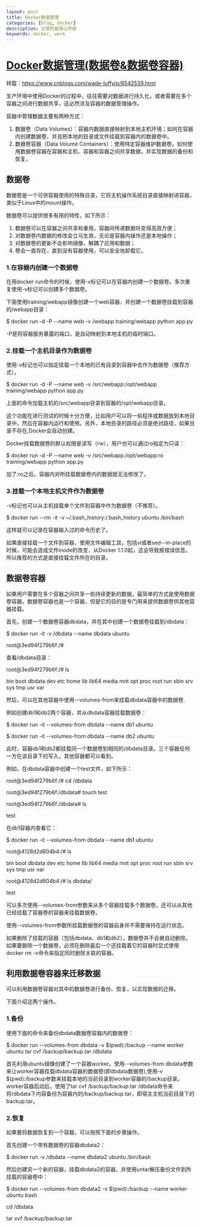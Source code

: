 ```yaml
---
layout: post
title: Docker数据管理
categories: [blog, docker]
description: 记录的是随心所欲
keywords: docker, work
---
```



# [Docker数据管理(数据卷&数据卷容器)](http://www.cnblogs.com/wade-luffy/p/6542539.html)

转载：https://www.cnblogs.com/wade-luffy/p/6542539.html

生产环境中使用Docker的过程中，往往需要对数据进行持久化，或者需要在多个容器之间进行数据共享，这必然涉及容器的数据管理操作。

容器中管理数据主要有两种方式：

1. 数据卷（Data Volumes）：容器内数据直接映射到本地主机环境；如何在容器内创建数据卷，并且把本地的目录或文件挂载到容器内的数据卷中。
2. 数据卷容器（Data Volume Containers）：使用特定容器维护数据卷。如何使用数据卷容器在容器和主机、容器和容器之间共享数据，并实现数据的备份和恢复。

## 数据卷

数据卷是一个可供容器使用的特殊目录，它将主机操作系统目录直接映射进容器，类似于Linux中的mount操作。

数据卷可以提供很多有用的特性，如下所示：

1. 数据卷可以在容器之间共享和重用，容器间传递数据将变得高效方便；
2. 对数据卷内数据的修改会立马生效，无论是容器内操作还是本地操作；
3. 对数据卷的更新不会影响镜像，解耦了应用和数据；
4. 卷会一直存在，直到没有容器使用，可以安全地卸载它。

### **1.在容器内创建一个数据卷**

在用docker run命令的时候，使用-v标记可以在容器内创建一个数据卷。多次重复使用-v标记可以创建多个数据卷。

下面使用training/webapp镜像创建一个web容器，并创建一个数据卷挂载到容器的/webapp目录：

$ docker run -d -P --name web -v /webapp training/webapp python app.py

-P是将容器服务暴露的端口，是自动映射到本地主机的临时端口。

### **2.挂载一个主机目录作为数据卷**

使用-v标记也可以指定挂载一个本地的已有目录到容器中去作为数据卷（推荐方式）。

$ docker run -d -P --name web -v /src/webapp:/opt/webapp training/webapp python app.py

上面的命令加载主机的/src/webapp目录到容器的/opt/webapp目录。

这个功能在进行测试的时候十分方便，比如用户可以将一些程序或数据放到本地目录中，然后在容器内运行和使用。另外，本地目录的路径必须是绝对路径，如果目录不存在,Docker会自动创建。

Docker挂载数据卷的默认权限是读写（rw），用户也可以通过ro指定为只读：

$ docker run -d -P --name web -v /src/webapp:/opt/webapp:ro training/webapp python app.py

加了:ro之后，容器内对所挂载数据卷内的数据就无法修改了。

### **3.挂载一个本地主机文件作为数据卷**

-v标记也可以从主机挂载单个文件到容器中作为数据卷（不推荐）。

$ docker run --rm -it -v ~/.bash_history:/.bash_history ubuntu /bin/bash

这样就可以记录在容器输入过的命令历史了。

如果直接挂载一个文件到容器，使用文件编辑工具，包括vi或者sed--in-place的时候，可能会造成文件inode的改变，从Docker 1.1.0起，这会导致报错误信息。所以推荐的方式是直接挂载文件所在的目录。

## 数据卷容器

如果用户需要在多个容器之间共享一些持续更新的数据，最简单的方式是使用数据卷容器。数据卷容器也是一个容器，但是它的目的是专门用来提供数据卷供其他容器挂载。

首先，创建一个数据卷容器dbdata，并在其中创建一个数据卷挂载到/dbdata：

$ docker run -it -v /dbdata --name dbdata ubuntu

root@3ed94f279b6f:/#

查看/dbdata目录：

root@3ed94f279b6f:/# ls

bin  boot  dbdata  dev  etc  home  lib  lib64  media  mnt  opt  proc  root  run sbin  srv  sys  tmp  usr  var

然后，可以在其他容器中使用--volumes-from来挂载dbdata容器中的数据卷.

例如创建db1和db2两个容器，并从dbdata容器挂载数据卷：

$ docker run -it --volumes-from dbdata --name db1 ubuntu

$ docker run -it --volumes-from dbdata --name db2 ubuntu

此时，容器db1和db2都挂载同一个数据卷到相同的/dbdata目录。三个容器任何一方在该目录下的写入，其他容器都可以看到。

例如，在dbdata容器中创建一个test文件，如下所示：

root@3ed94f279b6f:/# cd /dbdata

root@3ed94f279b6f:/dbdata# touch test

root@3ed94f279b6f:/dbdata# ls

test

在db1容器内查看它：

$ docker run -it --volumes-from dbdata --name db1  ubuntu

root@4128d2d804b4:/# ls

bin  boot  dbdata  dev  etc  home  lib  lib64  media  mnt  opt  proc  root  run  sbin  srv  sys  tmp  usr  var

root@4128d2d804b4:/# ls dbdata/

test

可以多次使用--volumes-from参数来从多个容器挂载多个数据卷。还可以从其他已经挂载了容器卷的容器来挂载数据卷。

使用--volumes-from参数所挂载数据卷的容器自身并不需要保持在运行状态。

如果删除了挂载的容器（包括dbdata、db1和db2），数据卷并不会被自动删除。如果要删除一个数据卷，必须在删除最后一个还挂载着它的容器时显式使用docker rm -v命令来指定同时删除关联的容器。

## **利用数据卷容器来迁移数据**

可以利用数据卷容器对其中的数据卷进行备份、恢复，以实现数据的迁移。

下面介绍这两个操作。

### **1.备份**

使用下面的命令来备份dbdata数据卷容器内的数据卷：

$ docker run --volumes-from dbdata -v $(pwd):/backup --name worker ubuntu tar cvf /backup/backup.tar /dbdata

首先利用ubuntu镜像创建了一个容器worker。使用--volumes-from dbdata参数来让worker容器挂载dbdata容器的数据卷(即dbdata数据卷),使用-v  $(pwd):/backup参数来挂载本地的当前目录到worker容器的/backup目录。worker容器启动后，使用了tar cvf  /backup/backup.tar /dbdata命令来将/dbdata下内容备份为容器内的/backup/backup.tar，即宿主主机当前目录下的backup.tar。

### **2.恢复**

如果要将数据恢复到一个容器，可以按照下面的步骤操作。

首先创建一个带有数据卷的容器dbdata2：

$ docker run -v /dbdata --name dbdata2 ubuntu /bin/bash

然后创建另一个新的容器，挂载dbdata2的容器，并使用untar解压备份文件到所挂载的容器卷中：

$ docker run --volumes-from dbdata2 -v $(pwd):/backup --name worker ubuntu bash

cd /dbdata

tar xvf /backup/backup.tar